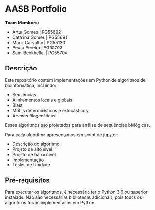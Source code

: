 # AASB Portfolio
 
 **Team Members:**

* Artur Gomes       | PG55692
* Catarina Gomes    | PG55694
* Maria Carvalho    | PG55130
* Pedro Pereira     | PG55703
* Sami Benkhellat   | PG55704


## Descrição
Este repositório contém implementações em Python de algoritmos de bioinformática, incluindo:


- Sequências
- Alinhamentos locais e globais
- Blast
- Motifs determinísticos e estocásticos
- Árvores filogenéticas

Esses algoritmos são projetados para análise de sequências biológicas.

Para cada algoritmo apresentamos em script de jupyter:

- Descrição do algoritmo
- Projeto de alto nível
- Projeto de baixo nível
- Implementação
- Testes de Unidade 



## Pré-requisitos
Para executar os algoritmos, é necessário ter o Python 3.6 ou superior instalado. Não são necessárias bibliotecas adicionais, pois todos os algoritmos foram implementados em Python.

